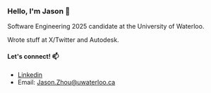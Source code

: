 ### Hello, I'm Jason 👋

Software Engineering 2025 candidate at the University of Waterloo.

Wrote stuff at X/Twitter and Autodesk.

#### Let's connect!  📫
* [Linkedin](https://www.linkedin.com/in/zhoujas/)
* Email: [Jason.Zhou@uwaterloo.ca](mailto:jason.zhou@uwaterloo.ca)
